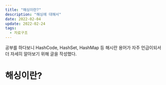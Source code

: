 ```yaml
---
title: "해싱이란?"
description: "해싱에 대해서"
date: 2022-02-04
update: 2022-02-24
tags:
  - 자료구조
---
```


공부를 하다보니 HashCode, HashSet, HashMap 등 해시란 용어가 자주 언급이되서 더 자세히 알아보기 위해 글을 작성했다.

# 해싱이란?
